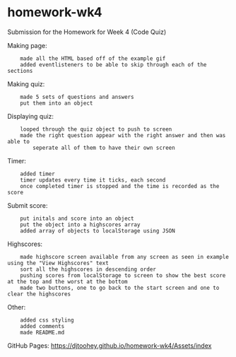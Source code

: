 # homework-wk4
Submission for the Homework for Week 4 (Code Quiz)


Making page:
```
    made all the HTML based off of the example gif
    added eventlisteners to be able to skip through each of the sections
```

Making quiz:
```
    made 5 sets of questions and answers
    put them into an object
```

Displaying quiz:
```
    looped through the quiz object to push to screen 
    made the right question appear with the right answer and then was able to 
        seperate all of them to have their own screen
```

Timer:
```
    added timer
    timer updates every time it ticks, each second
    once completed timer is stopped and the time is recorded as the score
```

Submit score:
```
    put initals and score into an object
    put the object into a highscores array
    added array of objects to localStorage using JSON
```

Highscores:
```
    made highscore screen available from any screen as seen in example using the "View Highscores" text
    sort all the highscores in descending order
    pushing scores from localStorage to screen to show the best score at the top and the worst at the bottom
    made two buttons, one to go back to the start screen and one to clear the highscores
```

Other:
```
    added css styling
    added comments 
    made README.md
```

GitHub Pages: https://djtoohey.github.io/homework-wk4/Assets/index
